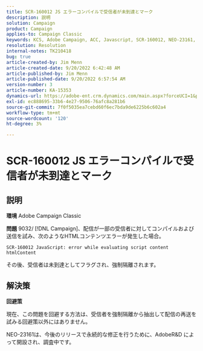 ```yaml
---
title: SCR-160012 JS エラーコンパイルで受信者が未到達とマーク
description: 説明
solution: Campaign
product: Campaign
applies-to: Campaign Classic
keywords: KCS, Adobe Campaign, ACC, Javascript, SCR-160012, NEO-23161, Adobe Campaign Classic，エラー，受信者の配信のコンパイル，未到達とマークされた受信者
resolution: Resolution
internal-notes: TK210418
bug: true
article-created-by: Jim Menn
article-created-date: 9/20/2022 6:42:48 AM
article-published-by: Jim Menn
article-published-date: 9/20/2022 6:57:54 AM
version-number: 3
article-number: KA-15353
dynamics-url: https://adobe-ent.crm.dynamics.com/main.aspx?forceUCI=1&pagetype=entityrecord&etn=knowledgearticle&id=08277d6e-af38-ed11-9db1-0022480866ad
exl-id: ec888695-33b6-4e27-9506-76afc8a281b6
source-git-commit: 7f0f5035ea7cebd60f6ec7bda9de6225b6c602a4
workflow-type: tm+mt
source-wordcount: '120'
ht-degree: 3%

---
```


# SCR-160012 JS エラーコンパイルで受信者が未到達とマーク

## 説明


<b>環境</b>
Adobe Campaign Classic

<b>問題</b>
9032/ [!DNL Campaign]、配信が一部の受信者に対してコンパイルおよび送信を試み、次のようなHTMLコンテンツエラーが発生した場合。


```
SCR-160012 JavaScript: error while evaluating script content htmlContent
```


その後、受信者は未到達としてフラグされ、強制隔離されます。


## 解決策


<b>回避策</b>

現在、この問題を回避する方法は、受信者を強制隔離から抽出して配信の再送を試みる回避策以外にはありません。

NEO-23161は、今後のリリースで永続的な修正を行うために、AdobeR&amp;D によって開設され、調査中です。
